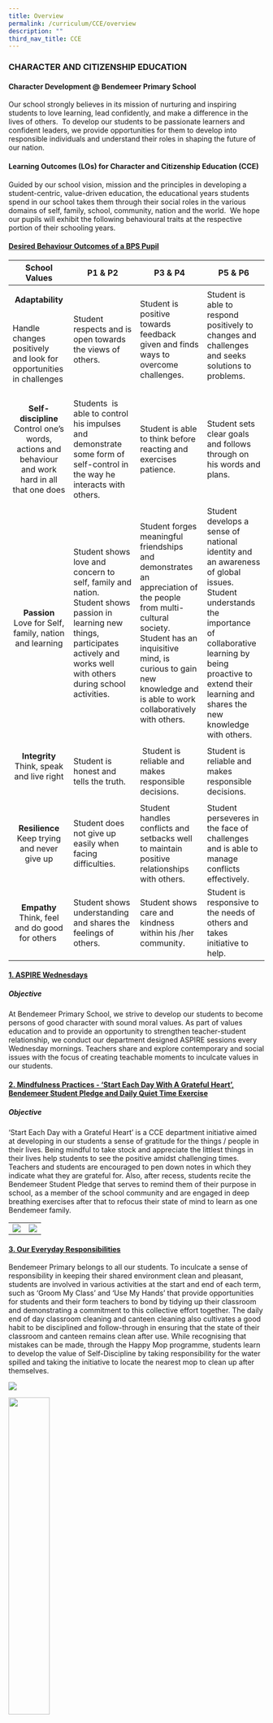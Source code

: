 ```yaml
---
title: Overview
permalink: /curriculum/CCE/overview
description: ""
third_nav_title: CCE
---
```

### CHARACTER AND CITIZENSHIP EDUCATION

#### Character Development @ Bendemeer Primary School

Our school strongly believes in its mission of nurturing and inspiring students to love learning, lead confidently, and make a difference in the lives of others.  To develop our students to be passionate learners and confident leaders, we provide opportunities for them to develop into responsible individuals and understand their roles in shaping the future of our nation. 

#### Learning Outcomes (LOs) for Character and Citizenship Education (CCE)  

Guided by our school vision, mission and the principles in developing a student-centric, value-driven education, the educational years students spend in our school takes them through their social roles in the various domains of self, family, school, community, nation and the world.  We hope our pupils will exhibit the following behavioural traits at the respective portion of their schooling years.

  

#### <u>Desired Behaviour Outcomes of a BPS Pupil</u>

| School Values | P1 & P2 | P3 & P4 | P5 & P6 |
| --- | --- | --- | --- |
| <p align="center">**Adaptability** </p> <br> Handle changes positively and look for opportunities in challenges </p> | Student respects and is open towards the views of others. | Student is positive towards feedback given and finds ways to overcome challenges. | Student is able to respond positively to changes and challenges and seeks solutions to problems.  </p> |
| <p align="center">**Self-discipline** <br> Control one’s words, actions and behaviour and work hard in all that one does </p>| Students  is able to control his impulses and demonstrate some form of self-control in the way he interacts with others. | Student is able to think before reacting and exercises patience.  | Student sets clear goals and follows through on his words and plans. |
|  <p align="center">**Passion**  <br> Love for Self, family, nation and learning </p> | Student shows love and concern to self, family and nation. <br> Student shows passion in learning new things, participates actively and works well with others during school activities.  | Student forges meaningful friendships and demonstrates an appreciation of the people from multi-cultural society. <br>Student has an inquisitive mind, is curious to gain new knowledge and is able to work collaboratively with others.    | Student develops a sense of national identity and an awareness of global issues. <br> Student understands the importance of collaborative learning by being proactive to extend their learning and shares the new knowledge with others.    |
| <p align="center">**Integrity** <br>Think, speak and live right</p>  | Student is honest and tells the truth. |  Student is reliable and makes responsible decisions. | Student is reliable and makes responsible decisions.  |
| <p align="center">**Resilience**  <br>Keep trying and never give up </p> | Student does not give up easily when facing difficulties.  | Student handles conflicts and setbacks well to maintain positive relationships with others. | Student perseveres in the face of challenges and is able to manage conflicts effectively.  |
| <p align="center">**Empathy**<br> Think, feel and do good for others </p> | Student shows understanding and shares the feelings of others.    | Student shows care and kindness within his /her community.    | Student is responsive to the needs of others and takes initiative to help.   |



#### <u>1. ASPIRE Wednesdays</u>

##### Objective

At Bendemeer Primary School, we strive to develop our students to become persons of good character with sound moral values. As part of values education and to provide an opportunity to strengthen teacher-student relationship, we conduct our department designed ASPIRE sessions every Wednesday mornings. Teachers share and explore contemporary and social issues with the focus of creating teachable moments to inculcate values in our students.



#### <u>2. Mindfulness Practices - ‘Start Each Day With A Grateful Heart’, Bendemeer Student Pledge and Daily Quiet Time Exercise</u>

##### Objective

‘Start Each Day with a Grateful Heart’ is a CCE department initiative aimed at developing in our students a sense of gratitude for the things / people in their lives. Being mindful to take stock and appreciate the littlest things in their lives help students to see the positive amidst challenging times. Teachers and students are encouraged to pen down notes in which they indicate what they are grateful for. Also, after recess, students recite the Bendemeer Student Pledge that serves to remind them of their purpose in school, as a member of the school community and are engaged in deep breathing exercises after that to refocus their state of mind to learn as one Bendemeer family. 
<table>
	<tr>
		<td width="50%">
			<img src="/images/1%20(8).jpg"/>
		</td>
		<td width="50%">
			<img src="/images/2%20(9).jpg"/>
		</td>
	</tr>
</table>



#### <u>3. Our Everyday Responsibilities</u>

Bendemeer Primary belongs to all our students. To inculcate a sense of responsibility in keeping their shared environment clean and pleasant, students are involved in various activities at the start and end of each term, such as ‘Groom My Class’ and ‘Use My Hands’ that provide opportunities for students and their form teachers to bond by tidying up their classroom and demonstrating a commitment to this collective effort together. The daily end of day classroom cleaning and canteen cleaning also cultivates a good habit to be disciplined and follow-through in ensuring that the state of their classroom and canteen remains clean after use. While recognising that mistakes can be made, through the Happy Mop programme, students learn to develop the value of Self-Discipline by taking responsibility for the water spilled and taking the initiative to locate the nearest mop to clean up after themselves.

![](/images/1%20(7).jpg)

<img src="/images/2%20(8).jpg" style="width:40%"/>



#### <u>4. Be like BEN</u>

##### Objective

To create an immersive environment whereby students can be reminded of how they could emulate the school mascot, Ben, in exhibiting the school ASPIRE values.

<table>
	<tr>
		<td width="50%">
			<img src="/images/3%20(6).jpg"/>
		</td>
		<td>
			<img src="/images/4%20(6).jpg"/>
		</td>
	</tr>
</table>
 
 
 
 #### <u>5. Enhanced CCE lessons (ECCE) Lower Primary</u>

As the name suggests, ECCE lessons aim to enhance the character development of our students in our school ASPIRE values and CCE R<sup>3</sup>ICH values (Responsibility, Respect, Resilience, Integrity, Care and Harmony). ECCE lessons differ from the usual CCE curriculum in that the lessons are conducted by form teachers and this provides opportunity for the form teacher to strengthen teacher-student relation and peer support relations. The lessons are designed and customised to meet the needs of the students and explicitly integrate school values into it. 

  

#### <u>6. Sustaining Toilets As Restrooms (STAR)</u>

##### Objective

1) To educate our students and all stakeholders of the school in embracing a quality restroom culture. 

2) To provide opportunity for students to be responsible by practicing proper restroom habits and to be gracious in adopting the restrooms.

##### Activities:

Our Primary 4 CCE (EL) students were appointed as P4 star ambassadors (SUSTAINING TOILETS AS RESTROOMS (STAR) and scheduled on a duty roster to carry out daily inspections of the washrooms. Students were briefed and educated by their CCE teacher on the learning objectives of the programme and their roles and responsibilities as star ambassadors. At the end of the programme, our students were educated

(1) on the positive and negative impact their actions have in building a quality restroom culture, <br>
(2) to show care and responsibility to the community by practicing good restroom habits. <br>
(3) to improve the lives of people in the school community.

Every day, students would make their rounds to perform the checks. At the end of each assessment, students submitted their inspection checklist to the teacher-in-charge. In the event of immediate severe problems, students reported their findings or any problems to the Teacher-in-charge.

![](/images/11%20(4).jpg)

We are proud to announce that in 2021, our school has been awarded the Platinum STAR which is awarded to schools for achieving Gold in three consecutive years.